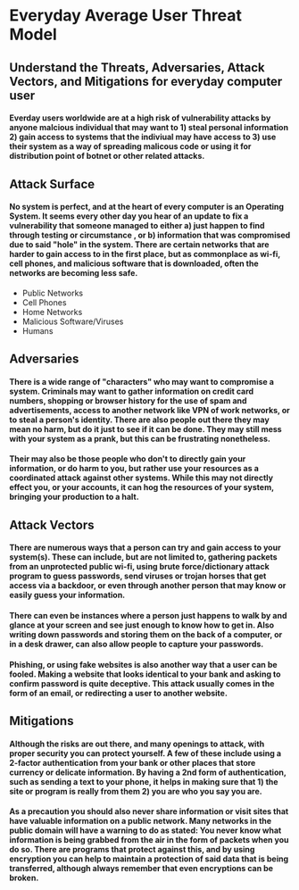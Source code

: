 # Everyday Average User Threat Model

## Understand the Threats, Adversaries, Attack Vectors, and Mitigations for everyday computer user

#### Everday users worldwide are at a high risk of vulnerability attacks by anyone malcious individual that may want to 1) steal personal information 2) gain access to systems that the indiviual may have access to 3) use their system as a way of spreading malicous code or using it for distribution point of botnet or other related attacks.

## Attack Surface

#### No system is perfect, and at the heart of every computer is an Operating System. It seems every other day you hear of an update to fix a vulnerability that someone managed to either a) just happen to find through testing or circumstance , or b) information that was compromised due to said "hole" in the system. There are certain networks that are harder to gain access to in the first place, but as commonplace as wi-fi, cell phones, and malicious software that is downloaded, often the networks are becoming less safe.

* Public Networks
* Cell Phones
* Home Networks
* Malicious Software/Viruses
* Humans

## Adversaries

#### There is a wide range of "characters" who may want to compromise a system. Criminals may want to gather information on credit card numbers, shopping or browser history for the use of spam and advertisements, access to another network like VPN of work networks, or to steal a person's identity. There are also people out there they may mean no harm, but do it just to see if it can be done. They may still mess with your system as a prank, but this can be frustrating nonetheless.

#### Their may also be those people who don't to directly gain your information, or do harm to you, but rather use your resources as a coordinated attack against other systems. While this may not directly effect you, or your accounts, it can hog the resources of your system, bringing your production to a halt.

## Attack Vectors

#### There are numerous ways that a person can try and gain access to your system(s). These can include, but are not limited to, gathering packets from an unprotected public wi-fi, using brute force/dictionary attack program to guess passwords, send viruses or trojan horses that get access via a backdoor, or even through another person that may know or easily guess your information.

#### There can even be instances where a person just happens to walk by and glance at your screen and see just enough to know how to get in. Also writing down passwords and storing them on the back of a computer, or in a desk drawer, can also allow people to capture your passwords.

#### Phishing, or using fake websites is also another way that a user can be fooled. Making a website that looks identical to your bank and asking to confirm password is quite deceptive. This attack usually comes in the form of an email, or redirecting a user to another website.

## Mitigations

#### Although the risks are out there, and many openings to attack, with proper security you can protect yourself. A few of these include using a 2-factor authentication from your bank or other places that store currency or delicate information. By having a 2nd form of authentication, such as sending a text to your phone, it helps in making sure that 1) the site or program is really from them 2) you are who you say you are.

#### As a precaution you should also never share information or visit sites that have valuable information on a public network. Many networks in the public domain will have a warning to do as stated: You never know what information is being grabbed from the air in the form of packets when you do so. There are programs that protect against this, and by using encryption you can help to maintain a protection of said data that is being transferred, although always remember that even encryptions can be broken.
